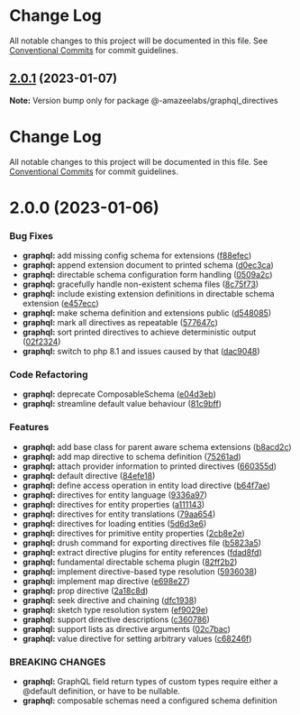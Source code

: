 # Change Log

All notable changes to this project will be documented in this file. See
[Conventional Commits](https://conventionalcommits.org) for commit guidelines.

## [2.0.1](https://github.com/AmazeeLabs/silverback-mono/compare/@-amazeelabs/graphql_directives@2.0.0...@-amazeelabs/graphql_directives@2.0.1) (2023-01-07)

**Note:** Version bump only for package @-amazeelabs/graphql_directives

# Change Log

All notable changes to this project will be documented in this file. See
[Conventional Commits](https://conventionalcommits.org) for commit guidelines.

# 2.0.0 (2023-01-06)

### Bug Fixes

- **graphql:** add missing config schema for extensions
  ([f88efec](https://github.com/AmazeeLabs/silverback-mono/commit/f88efec1f9b9cf29dbc5b3e62c2645dc690e6edb))
- **graphql:** append extension document to printed schema
  ([d0ec3ca](https://github.com/AmazeeLabs/silverback-mono/commit/d0ec3ca4b312fc5c9317ee3ccbd251b48873064b))
- **graphql:** directable schema configuration form handling
  ([0509a2c](https://github.com/AmazeeLabs/silverback-mono/commit/0509a2c4c418f986e7eb5746bdb1f842048b76c6))
- **graphql:** gracefully handle non-existent schema files
  ([8c75f73](https://github.com/AmazeeLabs/silverback-mono/commit/8c75f737ce45572f0f2904a56feeb270df9d4721))
- **graphql:** include existing extension definitions in directable schema
  extension
  ([e457ecc](https://github.com/AmazeeLabs/silverback-mono/commit/e457eccf2bd54062c911dc78319a0fb4333598f0))
- **graphql:** make schema definition and extensions public
  ([d548085](https://github.com/AmazeeLabs/silverback-mono/commit/d548085518a19d826568a2dae1aaa05d3cef501a))
- **graphql:** mark all directives as repeatable
  ([577647c](https://github.com/AmazeeLabs/silverback-mono/commit/577647c49639486d40e51494f6d10794eb13aff2))
- **graphql:** sort printed directives to achieve deterministic output
  ([02f2324](https://github.com/AmazeeLabs/silverback-mono/commit/02f2324ccf7e2a35c1140c06bcd5690d0ae56dac))
- **graphql:** switch to php 8.1 and issues caused by that
  ([dac9048](https://github.com/AmazeeLabs/silverback-mono/commit/dac9048f133d5d90aef9b98cea576c1c5e9401c5))

### Code Refactoring

- **graphql:** deprecate ComposableSchema
  ([e04d3eb](https://github.com/AmazeeLabs/silverback-mono/commit/e04d3eb0f3486215a5dd344bc5a22309606690e5))
- **graphql:** streamline default value behaviour
  ([81c9bff](https://github.com/AmazeeLabs/silverback-mono/commit/81c9bffebd6b6bdc4dd5a53b21387e462ebc44fc))

### Features

- **graphql:** add base class for parent aware schema extensions
  ([b8acd2c](https://github.com/AmazeeLabs/silverback-mono/commit/b8acd2c71ff2ac58e578c46f8bee900b82d35c5a))
- **graphql:** add map directive to schema definition
  ([75261ad](https://github.com/AmazeeLabs/silverback-mono/commit/75261adab107055ffa2dea359303d197ec11f488))
- **graphql:** attach provider information to printed directives
  ([660355d](https://github.com/AmazeeLabs/silverback-mono/commit/660355dfa0bce59fdefa065afc6e914135534716))
- **graphql:** default directive
  ([84efe18](https://github.com/AmazeeLabs/silverback-mono/commit/84efe181643492c39789b09c6b255e16ef5ac2dc))
- **graphql:** define access operation in entity load directive
  ([b64f7ae](https://github.com/AmazeeLabs/silverback-mono/commit/b64f7ae466a0f42f8ef45d8ecafa76d6373559fa))
- **graphql:** directives for entity language
  ([9336a97](https://github.com/AmazeeLabs/silverback-mono/commit/9336a97ca1a9b426f7c9c8450c49d84be9d2f345))
- **graphql:** directives for entity properties
  ([a111143](https://github.com/AmazeeLabs/silverback-mono/commit/a1111439af3eeffcec05b7864377ceb381df102c))
- **graphql:** directives for entity translations
  ([79aa654](https://github.com/AmazeeLabs/silverback-mono/commit/79aa654d72530716f4a5be6cafc0a35e72695c74))
- **graphql:** directives for loading entities
  ([5d6d3e6](https://github.com/AmazeeLabs/silverback-mono/commit/5d6d3e6f4364c11c2b0f020575d6166665125f40))
- **graphql:** directives for primitive entity properties
  ([2cb8e2e](https://github.com/AmazeeLabs/silverback-mono/commit/2cb8e2efda4bb6cb514979716944c3b974140766))
- **graphql:** drush command for exporting directives file
  ([b5823a5](https://github.com/AmazeeLabs/silverback-mono/commit/b5823a5153a8218a1ceb7b6032d762eb84ee3888))
- **graphql:** extract directive plugins for entity references
  ([fdad8fd](https://github.com/AmazeeLabs/silverback-mono/commit/fdad8fde3678a43d4af3d87e62fc2a9ed23dcff3))
- **graphql:** fundamental directable schema plugin
  ([82ff2b2](https://github.com/AmazeeLabs/silverback-mono/commit/82ff2b2b27fda7ea42ea70a72fabc682507cae6c))
- **graphql:** implement directive-based type resolution
  ([5936038](https://github.com/AmazeeLabs/silverback-mono/commit/5936038371ce04146f6d29cc40878d6b30f296d7))
- **graphql:** implement map directive
  ([e698e27](https://github.com/AmazeeLabs/silverback-mono/commit/e698e27bbabe95bce5ecdc36fca9290c2dc57fd8))
- **graphql:** prop directive
  ([2a18c8d](https://github.com/AmazeeLabs/silverback-mono/commit/2a18c8d7001fa5962b31cae734b49186e9a77663))
- **graphql:** seek directive and chaining
  ([dfc1938](https://github.com/AmazeeLabs/silverback-mono/commit/dfc1938f641ad7e3a2921b001305a3c45fb86942))
- **graphql:** sketch type resolution system
  ([ef9029e](https://github.com/AmazeeLabs/silverback-mono/commit/ef9029ef40708528a27c4762d61338436311869b))
- **graphql:** support directive descriptions
  ([c360786](https://github.com/AmazeeLabs/silverback-mono/commit/c36078611099ef66a56f9147d9156dd316dfef3e))
- **graphql:** support lists as directive arguments
  ([02c7bac](https://github.com/AmazeeLabs/silverback-mono/commit/02c7bac58e830c6cb14b2a175a72a0f364186a4d))
- **graphql:** value directive for setting arbitrary values
  ([c68246f](https://github.com/AmazeeLabs/silverback-mono/commit/c68246f58f28b04fc93703a419d69d6588b1a3c4))

### BREAKING CHANGES

- **graphql:** GraphQL field return types of custom types require either a
  @default definition, or have to be nullable.
- **graphql:** composable schemas need a configured schema definition
